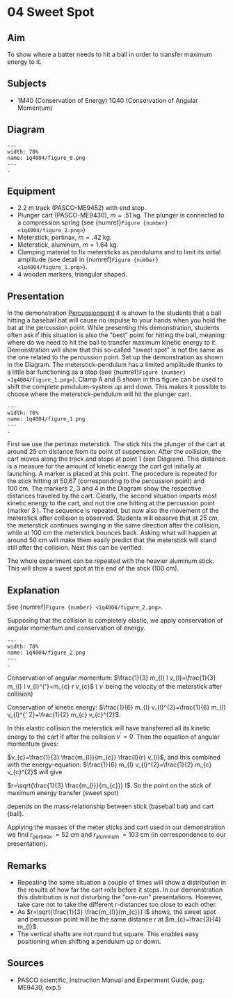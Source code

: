 # 04 Sweet Spot 
    
  
## Aim   
 To show where a batter needs to hit a ball in order to transfer maximum energy to it.    
  
## Subjects   
* 1M40 (Conservation of Energy) 1Q40 (Conservation of Angular Momentum)   

## Diagram
   
```{figure} figures/figure_0.png  
---  
width: 70%  
name: 1q4004/figure_0.png  
---  
. 
```

## Equipment
- $2.2 \mathrm{~m}$ track (PASCO-ME9452) with end stop.
- Plunger cart (PASCO-ME9430), $m=.51 \mathrm{~kg}$. The plunger is connected to a compression spring (see {numref}`Figure {number} <1q4004/figure_2.png>`)
- Meterstick, pertinax, $m=.42 \mathrm{~kg}$.
- Meterstick, aluminum, $m=1.64 \mathrm{~kg}$.
- Clamping material to fix metersticks as pendulums and to limit its initial amplitude (see detail in {numref}`Figure {number} <1q4004/figure_1.png>`).
- 4 wooden markers, triangular shaped.
  
## Presentation   
In the demonstration [Percussionpoint](../../1Q60%20Rot%20Stability/1Q6005%20Percussionpoint/1Q6005.md) it is shown to the students that a ball hitting a baseball bat will cause no impulse to your hands when you hold the bat at the percussion point. While presenting this demonstration, students often ask if this situation is also the "best" point for hitting the ball, meaning: where do we need to hit the ball to transfer maximum kinetic energy to it. Demonstration will show that this so-called "sweet spot" is not the same as the one related to the percussion point. Set up the demonstration as shown in the Diagram. The meterstick-pendulum has a limited amplitude thanks to a little bar functioning as a stop (see {numref}`Figure {number} <1q4004/figure_1.png>`). Clamp A and B shown in this figure can be used to shift the complete pendulum-system up and down. This makes it possible to choose where the meterstick-pendulum will hit the plunger cart. 

```{figure} figures/figure_1.png  
---  
width: 70%  
name: 1q4004/figure_1.png  
---  
. 
```
First we use the pertinax meterstick. The stick hits the plunger of the cart at around $25 \mathrm{~cm}$ distance from its point of suspension. After the collision, the cart moves along the track and stops at point 1 (see Diagram). This distance is a measure for the amount of kinetic energy the cart got initially at launching. A marker is placed at this point. The procedure is repeated for the stick hitting at 50,67 (corresponding to the percussion point) and $100 \mathrm{~cm}$. The markers 2, 3 and 4 in the Diagram show the respective distances traveled by the cart. Clearly, the second situation imparts most kinetic energy to the cart, and not the one hitting at the percussion point (marker 3 ). The sequence is repeated, but now also the movement of the meterstick after collision is observed. Students will observe that at $25 \mathrm{~cm}$, the meterstick continues swinging in the same direction after the collision, while at $100 \mathrm{~cm}$ the meterstick bounces back. Asking what will happen at around $50 \mathrm{~cm}$ will make them easily predict that the meterstick will stand still after the collision. Next this can be verified.

The whole experiment can be repeated with the heavier aluminum stick. This will show a sweet spot at the end of the stick $(100 \mathrm{~cm})$.
  
## Explanation   
 See {numref}`Figure {number} <1q4004/figure_2.png>`. 
 
 Supposing that the collision is completely elastic, we apply conservation of angular momentum and conservation of energy.    

```{figure} figures/figure_2.png  
---  
width: 70%  
name: 1q4004/figure_2.png  
---  
. 
```
Conservation of angular momentum: $\frac{1}{3} m_{l} l v_{l}=\frac{1}{3} m_{l} l v_{l}^{'}+m_{c} r v_{c}$ ( $v^{'}$ being the velocity of the meterstick after collision)

Conservation of kinetic energy: $\frac{1}{6} m_{l} v_{l}^{2}=\frac{1}{6} m_{l} v_{l}^{' 2}+\frac{1}{2} m_{c} v_{c}^{2}$.

In this elastic collision the meterstick will have transferred all its kinetic energy to the cart if after the collision $v^{'}=0$. Then the equation of angular momentum gives:

$v_{c}=\frac{1}{3} \frac{m_{l}}{m_{c}} \frac{l}{r} v_{l}$, and this combined with the energy-equation: $\frac{1}{6} m_{l} v_{l}^{2}=\frac{1}{2} m_{c} v_{c}^{2}$ will give

$r=\sqrt{\frac{1}{3} \frac{m_{l}}{m_{c}}} l$. So the point on the stick of maximum energy transfer (sweet spot)

depends on the mass-relationship between stick (baseball bat) and cart (ball).

Applying the masses of the meter sticks and cart used in our demonstration we find $r_{\text {pertinax }}=52 \mathrm{~cm}$ and $r_{\text {aluminum }}=103 \mathrm{~cm}$ (in correspondence to our presentation).  
  
## Remarks
- Repeating the same situation a couple of times will show a distribution in the results of how far the cart rolls before it stops. In our demonstration this distribution is not disturbing the "one-run" presentations. However, take care not to take the different $r$-distances too close to each other.
- As $r=\sqrt{\frac{1}{3} \frac{m_{l}}{m_{c}}} l$ shows, the sweet spot and percussion point will be the same distance $r$ at $m_{c}=\frac{3}{4} m_{l}$.
- The vertical shafts are not round but square. This enables easy positioning when shifting a pendulum up or down.
   
  
## Sources
 *  PASCO scientific, Instruction Manual and Experiment Guide, pag. ME9430, exp.5
  